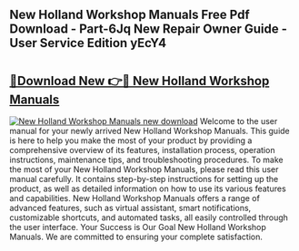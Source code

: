 ## New Holland Workshop Manuals Free Pdf Download - Part-6Jq New Repair Owner Guide - User Service Edition yEcY4

# <h2><a href="http://bc91945.oget.top/?id=New+Holland+Workshop+Manuals">🔗Download New 👉🔴 New Holland Workshop Manuals</a></h2>

[![New Holland Workshop Manuals new download](https://i.imgur.com/5g1atiW.png)](http://bc91945.oget.top/?id=New+Holland+Workshop+Manuals)
Welcome to the user manual for your newly arrived New Holland Workshop Manuals. This guide is here to help you make the most of your product by providing a comprehensive overview of its features, installation process, operation instructions, maintenance tips, and troubleshooting procedures. To make the most of your New Holland Workshop Manuals, please read this user manual carefully. It contains step-by-step instructions for setting up the product, as well as detailed information on how to use its various features and capabilities. New Holland Workshop Manuals offers a range of advanced features, such as virtual assistant, smart notifications, customizable shortcuts, and automated tasks, all easily controlled through the user interface. Your Success is Our Goal New Holland Workshop Manuals. We are committed to ensuring your complete satisfaction.
